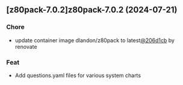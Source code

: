 

## [z80pack-7.0.2]z80pack-7.0.2 (2024-07-21)

### Chore



- update container image dlandon/z80pack to latest[@206d1cb](https://github.com/206d1cb) by renovate

### Feat



- Add questions.yaml files for various system charts